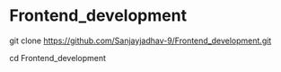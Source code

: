 # Frontend_development

git clone https://github.com/Sanjayjadhav-9/Frontend_development.git

cd Frontend_development